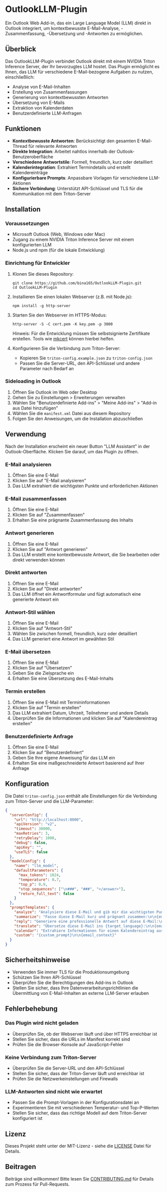 # OutlookLLM-Plugin

Ein Outlook Web Add-in, das ein Large Language Model (LLM) direkt in Outlook integriert, um kontextbewusste E-Mail-Analyse, -Zusammenfassung, -Übersetzung und -Antworten zu ermöglichen.

## Überblick

Das OutlookLLM-Plugin verbindet Outlook direkt mit einem NVIDIA Triton Inference Server, der Ihr bevorzugtes LLM hostet. Das Plugin ermöglicht es Ihnen, das LLM für verschiedene E-Mail-bezogene Aufgaben zu nutzen, einschließlich:

- Analyse von E-Mail-Inhalten
- Erstellung von Zusammenfassungen
- Generierung von kontextbewussten Antworten
- Übersetzung von E-Mails
- Extraktion von Kalenderdaten
- Benutzerdefinierte LLM-Anfragen

## Funktionen

- **Kontextbewusste Antworten**: Berücksichtigt den gesamten E-Mail-Thread für relevante Antworten
- **Direkte Integration**: Arbeitet nahtlos innerhalb der Outlook-Benutzeroberfläche
- **Verschiedene Antwortstile**: Formell, freundlich, kurz oder detailliert
- **Kalenderintegration**: Extrahiert Termindetails und erstellt Kalendereinträge
- **Konfigurierbare Prompts**: Anpassbare Vorlagen für verschiedene LLM-Aktionen
- **Sichere Verbindung**: Unterstützt API-Schlüssel und TLS für die Kommunikation mit dem Triton-Server

## Installation

### Voraussetzungen

- Microsoft Outlook (Web, Windows oder Mac)
- Zugang zu einem NVIDIA Triton Inference Server mit einem konfigurierten LLM
- Node.js und npm (für die lokale Entwicklung)

### Einrichtung für Entwickler

1. Klonen Sie dieses Repository:
   ```
   git clone https://github.com/bina165/OutlookLLM-Plugin.git
   cd OutlookLLM-Plugin
   ```

2. Installieren Sie einen lokalen Webserver (z.B. mit Node.js):
   ```
   npm install -g http-server
   ```

3. Starten Sie den Webserver im HTTPS-Modus:
   ```
   http-server -S -C cert.pem -K key.pem -p 3000
   ```
   
   Hinweis: Für die Entwicklung müssen Sie selbstsignierte Zertifikate erstellen. Tools wie [mkcert](https://github.com/FiloSottile/mkcert) können hierbei helfen.

4. Konfigurieren Sie die Verbindung zum Triton-Server:
   - Kopieren Sie `triton-config.example.json` zu `triton-config.json`
   - Passen Sie die Server-URL, den API-Schlüssel und andere Parameter nach Bedarf an

### Sideloading in Outlook

1. Öffnen Sie Outlook im Web oder Desktop
2. Gehen Sie zu Einstellungen > Erweiterungen verwalten
3. Wählen Sie "Benutzerdefinierte Add-ins" > "Meine Add-ins" > "Add-in aus Datei hinzufügen"
4. Wählen Sie die `manifest.xml` Datei aus diesem Repository
5. Folgen Sie den Anweisungen, um die Installation abzuschließen

## Verwendung

Nach der Installation erscheint ein neuer Button "LLM Assistant" in der Outlook-Oberfläche. Klicken Sie darauf, um das Plugin zu öffnen.

### E-Mail analysieren
1. Öffnen Sie eine E-Mail
2. Klicken Sie auf "E-Mail analysieren"
3. Das LLM extrahiert die wichtigsten Punkte und erforderlichen Aktionen

### E-Mail zusammenfassen
1. Öffnen Sie eine E-Mail
2. Klicken Sie auf "Zusammenfassen"
3. Erhalten Sie eine prägnante Zusammenfassung des Inhalts

### Antwort generieren
1. Öffnen Sie eine E-Mail
2. Klicken Sie auf "Antwort generieren"
3. Das LLM erstellt eine kontextbewusste Antwort, die Sie bearbeiten oder direkt verwenden können

### Direkt antworten
1. Öffnen Sie eine E-Mail
2. Klicken Sie auf "Direkt antworten"
3. Das LLM öffnet ein Antwortformular und fügt automatisch eine generierte Antwort ein

### Antwort-Stil wählen
1. Öffnen Sie eine E-Mail
2. Klicken Sie auf "Antwort-Stil"
3. Wählen Sie zwischen formell, freundlich, kurz oder detailliert
4. Das LLM generiert eine Antwort im gewählten Stil

### E-Mail übersetzen
1. Öffnen Sie eine E-Mail
2. Klicken Sie auf "Übersetzen"
3. Geben Sie die Zielsprache ein
4. Erhalten Sie eine Übersetzung des E-Mail-Inhalts

### Termin erstellen
1. Öffnen Sie eine E-Mail mit Termininformationen
2. Klicken Sie auf "Termin erstellen"
3. Das LLM extrahiert Datum, Uhrzeit, Teilnehmer und andere Details
4. Überprüfen Sie die Informationen und klicken Sie auf "Kalendereintrag erstellen"

### Benutzerdefinierte Anfrage
1. Öffnen Sie eine E-Mail
2. Klicken Sie auf "Benutzerdefiniert"
3. Geben Sie Ihre eigene Anweisung für das LLM ein
4. Erhalten Sie eine maßgeschneiderte Antwort basierend auf Ihrer Anfrage

## Konfiguration

Die Datei `triton-config.json` enthält alle Einstellungen für die Verbindung zum Triton-Server und die LLM-Parameter:

```json
{
  "serverConfig": {
    "url": "http://localhost:8000",
    "apiVersion": "v2",
    "timeout": 30000,
    "maxRetries": 3,
    "retryDelay": 1000,
    "debug": false,
    "apiKey": "",
    "useTLS": false
  },
  "modelConfig": {
    "name": "llm_model",
    "defaultParameters": {
      "max_tokens": 1024,
      "temperature": 0.7,
      "top_p": 0.9,
      "stop_sequences": ["\n###", "###", "</answer>"],
      "return_full_text": false
    }
  },
  "promptTemplates": {
    "analyze": "Analysiere diese E-Mail und gib mir die wichtigsten Punkte und erforderlichen Aktionen:\n\n{email_context}",
    "summarize": "Fasse diese E-Mail kurz und prägnant zusammen:\n\n{email_context}",
    "reply": "Generiere eine professionelle Antwort auf diese E-Mail:\n\n{email_context}",
    "translate": "Übersetze diese E-Mail ins {target_language}:\n\n{email_context}",
    "calendar": "Extrahiere Informationen für einen Kalendereintrag aus dieser E-Mail (Datum, Uhrzeit, Teilnehmer, Ort, Thema) und formatiere sie als JSON:\n\n{email_context}",
    "custom": "{custom_prompt}\n\n{email_context}"
  }
}
```

## Sicherheitshinweise

- Verwenden Sie immer TLS für die Produktionsumgebung
- Schützen Sie Ihren API-Schlüssel
- Überprüfen Sie die Berechtigungen des Add-ins in Outlook
- Stellen Sie sicher, dass Ihre Datenverarbeitungsrichtlinien die Übermittlung von E-Mail-Inhalten an externe LLM-Server erlauben

## Fehlerbehebung

### Das Plugin wird nicht geladen
- Überprüfen Sie, ob der Webserver läuft und über HTTPS erreichbar ist
- Stellen Sie sicher, dass die URLs im Manifest korrekt sind
- Prüfen Sie die Browser-Konsole auf JavaScript-Fehler

### Keine Verbindung zum Triton-Server
- Überprüfen Sie die Server-URL und den API-Schlüssel
- Stellen Sie sicher, dass der Triton-Server läuft und erreichbar ist
- Prüfen Sie die Netzwerkeinstellungen und Firewalls

### LLM-Antworten sind nicht wie erwartet
- Passen Sie die Prompt-Vorlagen in der Konfigurationsdatei an
- Experimentieren Sie mit verschiedenen Temperatur- und Top-P-Werten
- Stellen Sie sicher, dass das richtige Modell auf dem Triton-Server konfiguriert ist

## Lizenz

Dieses Projekt steht unter der MIT-Lizenz - siehe die [LICENSE](LICENSE) Datei für Details.

## Beitragen

Beiträge sind willkommen! Bitte lesen Sie [CONTRIBUTING.md](CONTRIBUTING.md) für Details zum Prozess für Pull-Requests.
